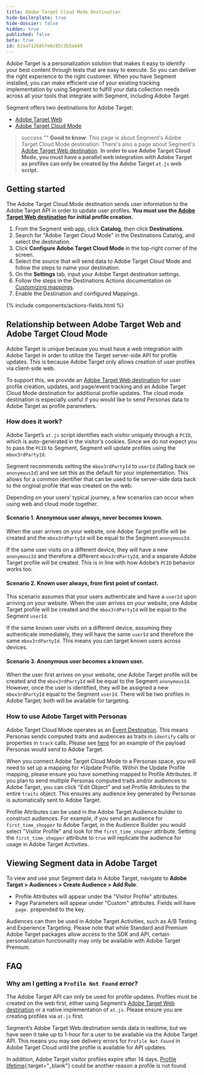 ```yaml
---
title: Adobe Target Cloud Mode Destination
hide-boilerplate: true
hide-dossier: false
hidden: true
published: false
beta: true
id: 61aa712b857e8c85c3b5a849
---
```

Adobe Target is a personalization solution that makes it easy to identify your best content through tests that are easy to execute. So you can deliver the right experience to the right customer. When you have Segment installed, you can make efficient use of your existing tracking implementation by using Segment to fulfill your data collection needs across all your tools that integrate with Segment, including Adobe Target.

Segment offers two destinations for Adobe Target:
- [Adobe Target Web](/docs/connections/destinations/catalog/actions-adobe-target-web/)
- [Adobe Target Cloud Mode](/docs/connections/destinations/catalog/actions-adobe-target-cloud/)

> success ""
> **Good to know**: This page is about Segment's Adobe Target Cloud Mode destination. There's also a page about Segment's [Adobe Target Web destination](/docs/connections/destinations/catalog/actions-adobe-target-web/). **In order to use Adobe Target Cloud Mode, you must have a parallel web integration with Adobe Target as profiles can only be created by the Adobe Target `at.js` web script.**

## Getting started

The Adobe Target Cloud Mode destination sends user information to the Adobe Target API in order to update user profiles. **You must use the [Adobe Target Web destination](/docs/connections/destinations/catalog/actions-adobe-target-web/) for initial profile creation.**

1. From the Segment web app, click **Catalog**, then click **Destinations**.
2. Search for "Adobe Target Cloud Mode" in the Destinations Catalog, and select the destination.
3. Click **Configure Adobe Target Cloud Mode** in the top-right corner of the screen.
4. Select the source that will send data to Adobe Target Cloud Mode and follow the steps to name your destination.
5. On the **Settings** tab, input your Adobe Target destination settings.
6. Follow the steps in the Destinations Actions documentation on [Customizing mappings](/docs/connections/destinations/actions/#customizing-mappings).
7. Enable the Destination and configured Mappings.

{% include components/actions-fields.html %}

## Relationship between Adobe Target Web and Adobe Target Cloud Mode

Adobe Target is unique because you must have a web integration with Adobe Target in order to utilize the Target server-side API for profile updates. This is because Adobe Target only allows creation of user profiles via client-side web. 

To support this, we provide an [Adobe Target Web destination](/docs/connections/destinations/catalog/actions-adobe-target-web/) for user profile creation, updates, and page/event tracking and an Adobe Target Cloud Mode destination for additional profile updates. The cloud mode destination is especially useful if you would like to send Personas data to Adobe Target as profile parameters.

### How does it work?
Adobe Target’s `at.js` script identifies each visitor uniquely through a `PCID`, which is auto-generated in the visitor’s cookies. Since we do not expect you to pass the `PCID` to Segment, Segment will update profiles using the `mbox3rdPartyId`. 

Segment recommends setting the `mbox3rdPartyId` to `userId` (falling back on `anonymousId`) and we set this as the default for your implementation. This allows for a common identifier that can be used to tie server-side data back to the original profile that was created on the web.

Depending on your users’ typical journey, a few scenarios can occur when using web and cloud mode together.

#### Scenario 1. Anonymous user always, never becomes known.
When the user arrives on your website, one Adobe Target profile will be created and the `mbox3rdPartyId` will be equal to the Segment `anonymousId`.

If the same user visits on a different device, they will have a new `anonymousId` and therefore a different `mbox3rdPartyId`, and a separate Adobe Target profile will be created. This is in line with how Adobe’s `PCID` behavior works too.

#### Scenario 2. Known user always, from first point of contact.
This scenario assumes that your users authenticate and have a `userId` upon arriving on your website. When the user arrives on your website, one Adobe Target profile will be created and the `mbox3rdPartyId` will be equal to the Segment `userId`.

If the same known user visits on a different device, assuming they authenticate immediately, they will have the same `userId` and therefore the same `mbox3rdPartyId`. This means you can target known users across devices.

#### Scenario 3. Anonymous user becomes a known user.
When the user first arrives on your website, one Adobe Target profile will be created and the `mbox3rdPartyId` will be equal to the Segment `anonymousId`. However, once the user is identified, they will be assigned a new `mbox3rdPartyId` equal to the Segment `userId`. There will be two profiles in Adobe Target; both will be available for targeting.

### How to use Adobe Target with Personas
Adobe Target Cloud Mode operates as an [Event Destination](/docs/personas/using-personas-data/#personas-destination-types-event-vs-list/). This means Personas sends computed traits and audiences as traits in `identify` calls or properties in `track`  calls. Please see [here](/docs/personas/using-personas-data/#audience-generated-events/) for an example of the payload Personas would send to Adobe Target.

When you connect Adobe Target Cloud Mode to a Personas space, you will need to set up a mapping for *Update Profile. Within the Update Profile mapping, please ensure you have something mapped to Profile Attributes. If you plan to send multiple Personas computed traits and/or audiences to Adobe Target, you can click "Edit Object" and set Profile Attributes to the entire `traits` object. This ensures any audience key generated by Personas is automatically sent to Adobe Target.

Profile Attributes can be used in the Adobe Target Audience builder to construct audiences. For example, if you send an audience for `first_time_shopper` to Adobe Target, in the Audience Builder you would select "Visitor Profile" and look for the `first_time_shopper` attribute. Setting the `first_time_shopper` attribute to `true` will replicate the audience for usage in Adobe Target Activities.

## Viewing Segment data in Adobe Target
To view and use your Segment data in Adobe Target, navigate to **Adobe Target > Audiences > Create Audience > Add Rule**.

- Profile Attributes will appear under the "Visitor Profile" attributes.
- Page Parameters will appear under "Custom" attributes. Fields will have `page.` prepended to the key.

Audiences can then be used in Adobe Target Activities, such as A/B Testing and Experience Targeting. Please note that while Standard and Premium Adobe Target packages allow access to the SDK and API, certain personalization functionality may only be available with Adobe Target Premium. 

## FAQ
### Why am I getting a `Profile Not Found` error?
The Adobe Target API can only be used for profile updates. Profiles must be created on the web first, either using Segment’s [Adobe Target Web destination](/docs/connections/destinations/catalog/actions-adobe-target-web/) or a native implementation of `at.js`. Please ensure you are creating profiles via `at.js` first.

Segment’s Adobe Target Web destination sends data in realtime, but we have seen it take up to 1-hour for a user to be available via the Adobe Target API. This means you may see delivery errors for `Profile Not Found` in Adobe Target Cloud until the profile is available for API updates.

In addition, Adobe Target visitor profiles expire after 14 days. [Profile lifetime](https://experienceleague.adobe.com/docs/target/using/audiences/visitor-profiles/visitor-profile-lifetime.html){:target="_blank"} could be another reason a profile is not found.